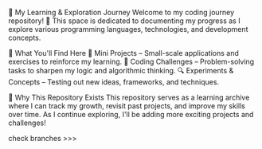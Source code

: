 🚀 My Learning & Exploration Journey Welcome to my coding journey repository! 🎯 This space is dedicated to documenting my progress as I explore various programming languages, technologies, and development concepts.

📌 What You'll Find Here 📂 Mini Projects – Small-scale applications and exercises to reinforce my learning. 📝 Coding Challenges – Problem-solving tasks to sharpen my logic and algorithmic thinking. 🔍 Experiments & Concepts – Testing out new ideas, frameworks, and techniques.

🎯 Why This Repository Exists This repository serves as a learning archive where I can track my growth, revisit past projects, and improve my skills over time. As I continue exploring, I'll be adding more exciting projects and challenges!


check branches >>>
